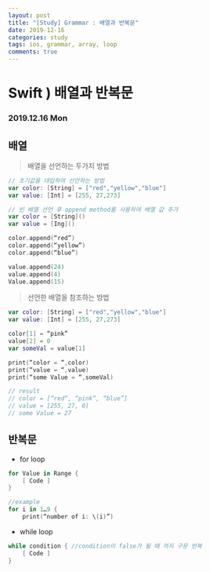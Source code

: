 ```yaml
---
layout: post
title: "[Study] Grammar : 배열과 반복문"
date: 2019-12-16
categories: study
tags: ios, grammar, array, loop
comments: true
---
```


# Swift ) 배열과 반복문
### **2019.12.16 Mon** 
## 배열

> 배열을 선언하는 두가지 방법

``` swift
// 초기값을 대입하여 선언하는 방법
var color: [String] = ["red","yellow","blue"]
var value: [Int] = [255, 27,273]

// 빈 배열 선언 후 append method를 사용하여 배열 값 추가
var color = [String]()
var value = [Ing]()

color.append(“red”)
color.append(“yellow”)
color.append(“blue”)

value.append(24)
value.append(4)
Value.append(15)
```

> 선언한 배열을 참조하는 방법

``` swift
var color: [String] = ["red","yellow","blue"]
var value: [Int] = [255, 27,273]

color[1] = “pink”
value[2] = 0
var someVal = value[1]

print(“color = “,color)
print(“value = “,value)
print(“some Value = “,someVal)

// result
// color = [“red”, “pink”, “blue”]
// value = [255, 27, 0]
// some Value = 27
```


## 반복문
* for loop

``` swift
for Value in Range {
	[ Code ]
}

//example
for i in 1…9 {
	print(“number of i: \(i)”)
```

* while loop

``` swift
while condition { //condition이 false가 될 때 까지 구문 반복
	[ Code ]
}
```
